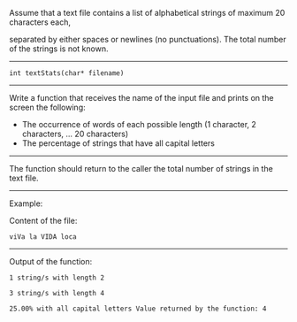 Assume that a text file contains a list of alphabetical strings of maximum 20 characters each,

separated by either spaces or newlines (no punctuations). The total number of the strings is not known.
______________
`
int textStats(char* filename)
`
______________
Write a function that receives the name of the input file and prints on the screen the following:

- The occurrence of words of each possible length (1 character, 2 characters, ... 20 characters)
- The percentage of strings that have all capital letters
______________
The function should return to the caller the total number of strings in the text file.
______________
Example:

Content of the file: 

`
viVa la VIDA loca
`
______________
Output of the function:

```
1 string/s with length 2

3 string/s with length 4

25.00% with all capital letters Value returned by the function: 4
```
